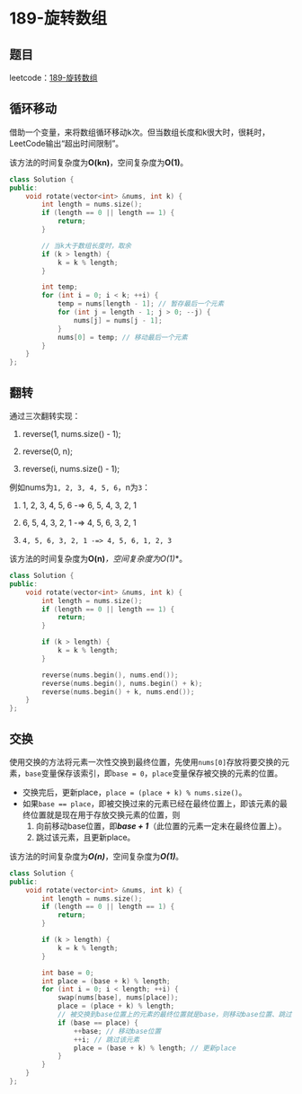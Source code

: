 # 189-旋转数组

## 题目

leetcode：[189-旋转数组](https://leetcode-cn.com/problems/rotate-array/)

## 循环移动

借助一个变量，来将数组循环移动k次。但当数组长度和k很大时，很耗时，LeetCode输出“超出时间限制”。

该方法的时间复杂度为**O(kn)**，空间复杂度为**O(1)**。

```c++
class Solution {
public:
    void rotate(vector<int> &nums, int k) {
        int length = nums.size();
        if (length == 0 || length == 1) {
            return;
        }

        // 当k大于数组长度时，取余
        if (k > length) {
            k = k % length;
        }

        int temp;
        for (int i = 0; i < k; ++i) {
            temp = nums[length - 1]; // 暂存最后一个元素
            for (int j = length - 1; j > 0; --j) {
                nums[j] = nums[j - 1];
            }
            nums[0] = temp; // 移动最后一个元素
        }
    }
};
```

## 翻转

通过三次翻转实现：

1. reverse(1, nums.size() - 1);

2. reverse(0, n);

3. reverse(i, nums.size() - 1);

例如nums为`1, 2, 3, 4, 5, 6`，n为`3`：

1. 1, 2, 3, 4, 5, 6 -=> 6, 5, 4, 3, 2, 1

2. 6, 5, 4, 3, 2, 1 -=> 4, 5, 6, 3, 2, 1

3. `4, 5, 6, 3, 2, 1 -=> 4, 5, 6, 1, 2, 3`

该方法的时间复杂度为**O(n)***，空间复杂度为**O(1)**。

```c++
class Solution {
public:
    void rotate(vector<int> &nums, int k) {
        int length = nums.size();
        if (length == 0 || length == 1) {
            return;
        }

        if (k > length) {
            k = k % length;
        }

        reverse(nums.begin(), nums.end());
        reverse(nums.begin(), nums.begin() + k);
        reverse(nums.begin() + k, nums.end());
    }
};
```

## 交换

使用交换的方法将元素一次性交换到最终位置，先使用`nums[0]`存放将要交换的元素，`base`变量保存该索引，即`base = 0`，`place`变量保存被交换的元素的位置。

- 交换完后，更新place，`place = (place + k) % nums.size()`。
- 如果`base == place`，即被交换过来的元素已经在最终位置上，即该元素的最终位置就是现在用于存放交换元素的位置，则
  1. 向前移动base位置，即***base + 1***（此位置的元素一定未在最终位置上）。
  2. 跳过该元素，且更新place。

该方法的时间复杂度为***O(n)***，空间复杂度为***O(1)***。

```c++
class Solution {
public:
    void rotate(vector<int> &nums, int k) {
        int length = nums.size();
        if (length == 0 || length == 1) {
            return;
        }

        if (k > length) {
            k = k % length;
        }

        int base = 0;
        int place = (base + k) % length;
        for (int i = 0; i < length; ++i) {
            swap(nums[base], nums[place]);
            place = (place + k) % length;
            // 被交换到base位置上的元素的最终位置就是base，则移动base位置、跳过该元素、更新place
            if (base == place) {
                ++base; // 移动base位置
                ++i; // 跳过该元素
                place = (base + k) % length; // 更新place
            }
        }
    }
};
```

